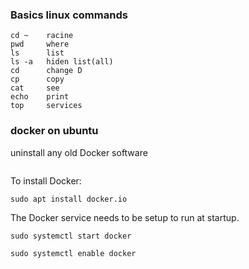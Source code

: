 ### Basics linux commands

```
cd ~    racine
pwd     where
ls      list
ls -a   hiden list(all)
cd      change D
cp      copy
cat     see 
echo    print 
top     services 

```
### docker on ubuntu 
uninstall any old Docker software
```sudo apt-get remove docker docker-engine docker.io
```
To install Docker:
```
sudo apt install docker.io
```
The Docker service needs to be setup to run at startup.
```
sudo systemctl start docker
```
```
sudo systemctl enable docker
```
